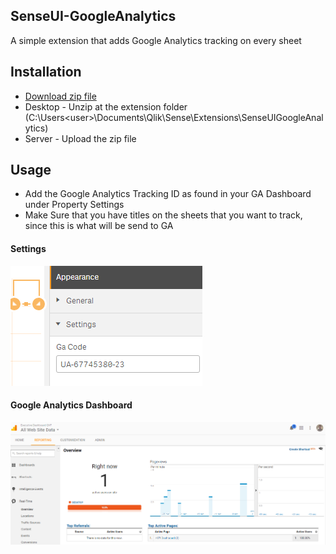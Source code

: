 ## SenseUI-GoogleAnalytics
A simple extension that adds Google Analytics tracking on every sheet


## Installation
- [Download zip file](https://github.com/yianni-ververis/SenseUIGoogleAnalytics/archive/master.zip)
- Desktop - Unzip at the extension folder (C:\Users\<user>\Documents\Qlik\Sense\Extensions\SenseUIGoogleAnalytics) 
- Server - Upload the zip file


## Usage
- Add the Google Analytics Tracking ID as found in your GA Dashboard under Property Settings
- Make Sure that you have titles on the sheets that you want to track, since this is what will be send to GA

#### Settings
![SenseUI - Google Analytics Settings](/preview.png?raw=true "SenseUI - Google Analytics Settings")

#### Google Analytics Dashboard
![Google Analytics Dashboard](/ga_dashboard.png?raw=true "Google Analytics Dashboard")